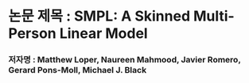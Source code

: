# 논문 제목 : SMPL: A Skinned Multi-Person Linear Model
### 저자명 : Matthew Loper, Naureen Mahmood, Javier Romero, Gerard Pons-Moll,  Michael J. Black
